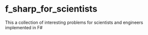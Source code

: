 # f_sharp_for_scientists
This a collection of interesting problems for scientists and engineers implemented in F#
